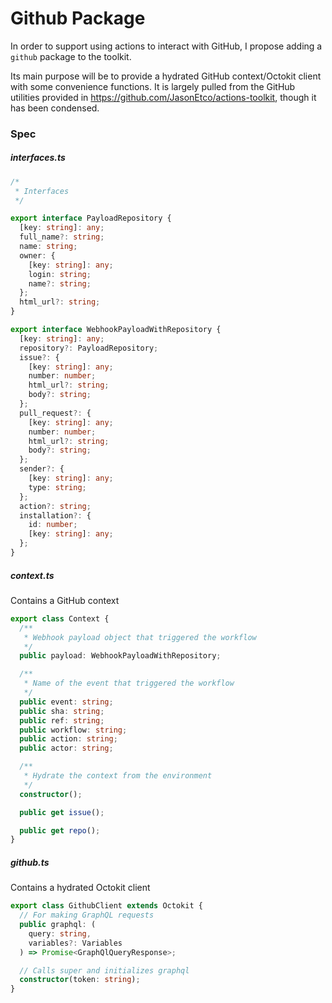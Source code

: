 # Github Package

In order to support using actions to interact with GitHub, I propose adding a `github` package to the toolkit.

Its main purpose will be to provide a hydrated GitHub context/Octokit client with some convenience functions. It is largely pulled from the GitHub utilities provided in https://github.com/JasonEtco/actions-toolkit, though it has been condensed.

### Spec

##### interfaces.ts

```ts
/*
 * Interfaces
 */

export interface PayloadRepository {
  [key: string]: any;
  full_name?: string;
  name: string;
  owner: {
    [key: string]: any;
    login: string;
    name?: string;
  };
  html_url?: string;
}

export interface WebhookPayloadWithRepository {
  [key: string]: any;
  repository?: PayloadRepository;
  issue?: {
    [key: string]: any;
    number: number;
    html_url?: string;
    body?: string;
  };
  pull_request?: {
    [key: string]: any;
    number: number;
    html_url?: string;
    body?: string;
  };
  sender?: {
    [key: string]: any;
    type: string;
  };
  action?: string;
  installation?: {
    id: number;
    [key: string]: any;
  };
}
```

##### context.ts

Contains a GitHub context

```ts
export class Context {
  /**
   * Webhook payload object that triggered the workflow
   */
  public payload: WebhookPayloadWithRepository;

  /**
   * Name of the event that triggered the workflow
   */
  public event: string;
  public sha: string;
  public ref: string;
  public workflow: string;
  public action: string;
  public actor: string;

  /**
   * Hydrate the context from the environment
   */
  constructor();

  public get issue();

  public get repo();
}
```

##### github.ts

Contains a hydrated Octokit client

```ts
export class GithubClient extends Octokit {
  // For making GraphQL requests
  public graphql: (
    query: string,
    variables?: Variables
  ) => Promise<GraphQlQueryResponse>;

  // Calls super and initializes graphql
  constructor(token: string);
}
```
